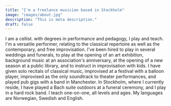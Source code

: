 ```yaml
---
title: "I'm a freelance musician based in Stockholm"
image: "images/about.jpg"
description: "This is meta description."
draft: false
---
```

I am a cellist. with degrees in performance and pedagogy, I play and teach. 
I'm a versatile performer, relating to the classical repertoire as well as the contemporary, and free improvisation. I've been hired to play in several weddings and funerals, to play at the opening of an art exhibition, background music at an association's anniversary, at the opening of a new season at a public library, and to instruct in improvisation with kids. I have given solo recitals of classical music, improvised at a festival with a balloon player, improvised as the only soundtrack to theater performances, and played pub gigs with a band in Manchester. 
In Stockholm, where I currently reside, I have played a Bach suite outdoors at a funeral ceremony, and I play in a hard rock band. 
I teach one-on-one, all levels and ages.
My languages are Norwegian, Swedish and English. 

<br>
<br>

<div class="facts">


</div>
